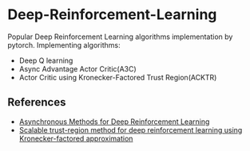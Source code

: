 # Deep-Reinforcement-Learning
Popular Deep Reinforcement Learning algorithms implementation by pytorch.
Implementing algorithms:
* Deep Q learning
* Async Advantage Actor Critic(A3C)
* Actor Critic using Kronecker-Factored Trust Region(ACKTR)

## References
* [Asynchronous Methods for Deep Reinforcement Learning](https://arxiv.org/pdf/1602.01783.pdf)
* [Scalable trust-region method for deep reinforcement learning using Kronecker-factored approximation](https://arxiv.org/pdf/1708.05144.pdf)
